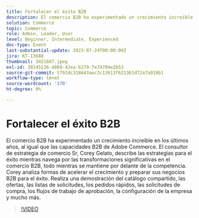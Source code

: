 ```yaml
---
title: Fortalecer el éxito B2B
description: El comercio B2B ha experimentado un crecimiento increíble en los últimos años, al igual que las capacidades B2B de Adobe Commerce. El consultor de estrategia de comercio Sr, Corey Gelato, describe las estrategias para el éxito mientras navega por las transformaciones significativas en el comercio B2B, todo mientras se mantiene por delante de la competencia. Corey analiza formas de acelerar el crecimiento y preparar sus negocios B2B para el éxito. Realiza una demostración del catálogo compartido, las ofertas, las listas de solicitudes, los pedidos rápidos, las solicitudes de compra, los flujos de trabajo de aprobación, la configuración de la empresa y mucho más.
solution: Commerce
topic: Commerce
role: Admin, Leader, User
level: Beginner, Intermediate, Experienced
doc-type: Event
last-substantial-update: 2023-07-24T00:00:00Z
jira: KT-13688
thumbnail: 3421687.jpeg
exl-id: 38145136-4868-42ea-b279-7e74704e2b53
source-git-commit: 1792dc318643aec2c12613f621361d72a7a918b1
workflow-type: tm+mt
source-wordcount: '170'
ht-degree: 0%

---
```


# Fortalecer el éxito B2B

El comercio B2B ha experimentado un crecimiento increíble en los últimos años, al igual que las capacidades B2B de Adobe Commerce. El consultor de estrategia de comercio Sr, Corey Gelato, describe las estrategias para el éxito mientras navega por las transformaciones significativas en el comercio B2B, todo mientras se mantiene por delante de la competencia. Corey analiza formas de acelerar el crecimiento y preparar sus negocios B2B para el éxito. Realiza una demostración del catálogo compartido, las ofertas, las listas de solicitudes, los pedidos rápidos, las solicitudes de compra, los flujos de trabajo de aprobación, la configuración de la empresa y mucho más.

>[!VIDEO](https://video.tv.adobe.com/v/3421687/?learn=on)

